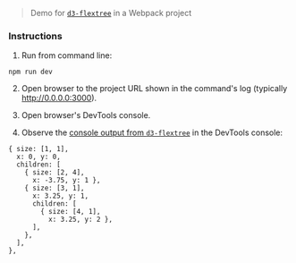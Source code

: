 > Demo for [`d3-flextree`](https://github.com/Klortho/d3-flextree) in a Webpack project

### Instructions

 1. Run from command line:

```shell
npm run dev
```

 2. Open browser to the project URL shown in the command's log (typically http://0.0.0.0:3000).

 3. Open browser's DevTools console.

 4. Observe the [console output from `d3-flextree`](https://github.com/tony19/d3-flextree-demo/blob/3c5a5c0/src/app/starter-app.js#L31) in the DevTools console:

```
{ size: [1, 1],
  x: 0, y: 0,
  children: [
    { size: [2, 4],
      x: -3.75, y: 1 },
    { size: [3, 1],
      x: 3.25, y: 1,
      children: [
        { size: [4, 1],
          x: 3.25, y: 2 },
      ],
    },
  ],
},
```